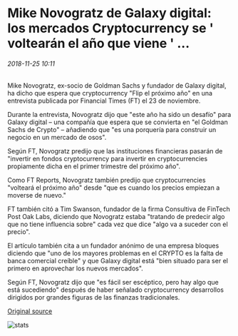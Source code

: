 # Mike Novogratz de Galaxy digital: los mercados Cryptocurrency se ' voltearán el año que viene ' ...

###### 2018-11-25 10:11

Mike Novogratz, ex-socio de Goldman Sachs y fundador de Galaxy digital, ha dicho que espera que cryptocurrency "Flip el próximo año" en una entrevista publicada por Financial Times (FT) el 23 de noviembre.

Durante la entrevista, Novogratz dijo que "este año ha sido un desafío" para Galaxy digital – una compañía que espera que se convierta en "el Goldman Sachs de Crypto" – añadiendo que "es una porquería para construir un negocio en un mercado de osos".

Según FT, Novogratz predijo que las instituciones financieras pasarán de "invertir en fondos cryptocurrency para invertir en cryptocurrencies propiamente dicha en el primer trimestre del próximo año".

Como FT Reports, Novogratz también predijo que cryptocurrencies "volteará el próximo año" desde "que es cuando los precios empiezan a moverse de nuevo."

FT también citó a Tim Swanson, fundador de la firma Consultiva de FinTech Post Oak Labs, diciendo que Novogratz estaba "tratando de predecir algo que no tiene influencia sobre" cada vez que dice "algo va a suceder con el precio".

El artículo también cita a un fundador anónimo de una empresa bloques diciendo que "uno de los mayores problemas en el CRYPTO es la falta de banca comercial creíble" y que Galaxy digital está "bien situado para ser el primero en aprovechar los nuevos mercados".

Según FT, Novogratz dijo que "es fácil ser escéptico, pero hay algo que está sucediendo" después de haber señalado cryptocurrency desarrollos dirigidos por grandes figuras de las finanzas tradicionales.

[Original source](https://cointelegraph.com/news/galaxy-digitals-mike-novogratz-cryptocurrency-markets-will-flip-next-year)

![stats](https://c.statcounter.com/11760860/0/a89fa40b/1/ "stats")
